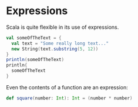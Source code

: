 Expressions
===========

Scala is quite flexible in its use of expressions.

```scala
val someOfTheText = {
  val text = "Some really long text..."
  new String(text.substring(5, 12))
}
println(someOfTheText)
println{
  someOfTheText
}
```

Even the contents of a function are an expression:

```scala
def square(number: Int): Int = (number * number)
```

